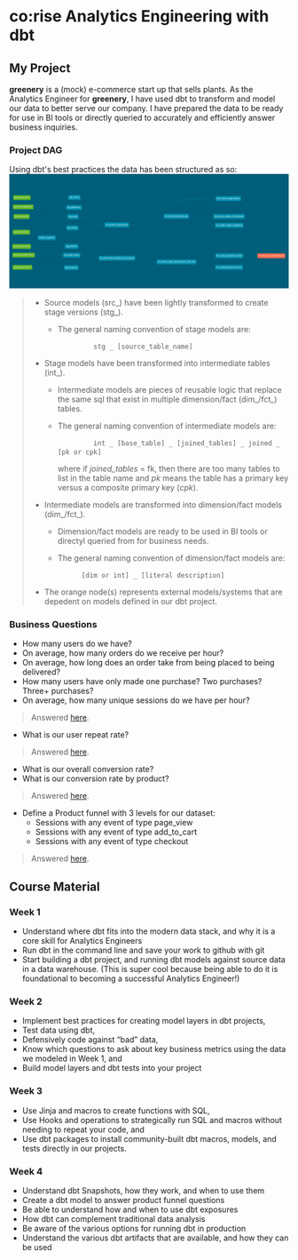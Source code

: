 # co:rise Analytics Engineering with dbt

## My Project

**greenery** is a (mock) e-commerce start up that sells plants. As the Analytics Engineer for **greenery**, I have used dbt to transform and model our data to better serve our company. I have prepared the data to be ready for use in BI tools or directly queried to accurately and efficiently answer business inquiries. 

### Project DAG
Using dbt's best practices the data has been structured as so:
![greenery dag](Greenery_DAG.png)

> * Source models (src_) have been lightly transformed to create stage versions (stg_).
>   * The general naming convention of stage models are:
>
>                  stg _ [source_table_name]
> * Stage models have been transformed into intermediate tables (int_). 
>   * Intermediate models are pieces of reusable logic that replace the same sql that exist in multiple dimension/fact (dim_/fct_) tables. 
>   * The general naming convention of intermediate models are: 
> 
>                  int _ [base_table] _ [joined_tables] _ joined _ [pk or cpk]
> 
>      where if *joined_tables*  = fk, then there are too many tables to list in the table name and *pk* means the table has a primary key versus a composite primary key (*cpk*).
> * Intermediate models are transformed into dimension/fact models (dim_/fct_).
>   * Dimension/fact models are ready to be used in BI tools or directyl queried from for business needs.
>   * The general naming convention of dimension/fact models are: 
> 
>               [dim or int] _ [literal description]
> * The orange node(s) represents external models/systems that are depedent on models defined in our dbt project.

### Business Questions

* How many users do we have?
* On average, how many orders do we receive per hour?
* On average, how long does an order take from being placed to being delivered?
* How many users have only made one purchase? Two purchases? Three+ purchases?
* On average, how many unique sessions do we have per hour?
> Answered [here](PROJ1_README.md).

* What is our user repeat rate?
> Answered [here](PROJ2_README.md).

* What is our overall conversion rate?
* What is our conversion rate by product?
> Answered [here](PROJ3_README.md).

* Define a Product funnel with 3 levels for our dataset:
    * Sessions with any event of type page_view
    * Sessions with any event of type add_to_cart
    * Sessions with any event of type checkout
> Answered [here](PROJ4.README.md).

## Course Material

### Week 1
* Understand where dbt fits into the modern data stack, and why it is a core skill for Analytics Engineers
* Run dbt in the command line and save your work to github with git
* Start building a dbt project, and running dbt models against source data in a data warehouse. (This is super cool because being able to do it is foundational to becoming a successful Analytics Engineer!)

### Week 2
* Implement best practices for creating model layers in dbt projects,
* Test data using dbt,
* Defensively code against “bad” data,
* Know which questions to ask about key business metrics using the data we modeled in Week 1, and
* Build model layers and dbt tests into your project

### Week 3
* Use Jinja and macros to create functions with SQL,
* Use Hooks and operations to strategically run SQL and macros without needing to repeat your code, and
* Use dbt packages to install community-built dbt macros, models, and tests 
directly in our projects.

### Week 4
* Understand dbt Snapshots, how they work, and when to use them
* Create a dbt model to answer product funnel questions
* Be able to understand how and when to use dbt exposures
* How dbt can complement traditional data analysis
* Be aware of the various options for running dbt in production
* Understand the various dbt artifacts that are available, and how they can be used
